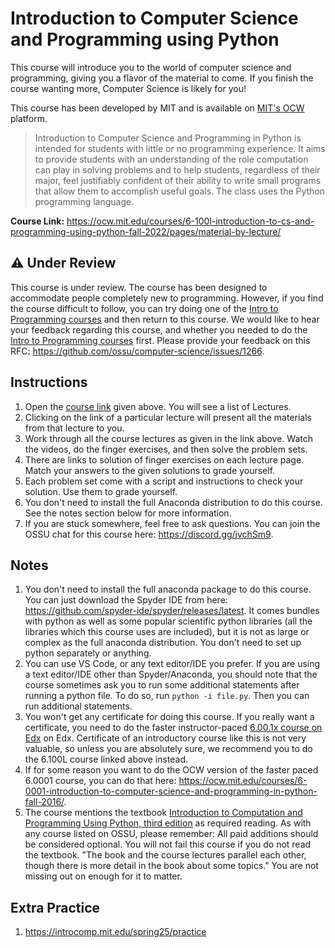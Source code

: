 # Introduction to Computer Science and Programming using Python

This course will introduce you to the world of computer science and programming, giving you a flavor of the material to come. If you finish the course wanting more, Computer Science is likely for you!

This course has been developed by MIT and is available on [MIT's OCW](https://ocw.mit.edu) platform.

> Introduction to Computer Science and Programming in Python is intended for students with little or no programming experience. It aims to provide students with an understanding of the role computation can play in solving problems and to help students, regardless of their major, feel justifiably confident of their ability to write small programs that allow them to accomplish useful goals. The class uses the Python programming language.

**Course Link:** <https://ocw.mit.edu/courses/6-100l-introduction-to-cs-and-programming-using-python-fall-2022/pages/material-by-lecture/>

## ⚠️ Under Review

This course is under review. The course has been designed to accommodate people completely new to programming. However, if you find the course difficult to follow, you can try doing one of the [Intro to Programming courses](../intro-programming/README.md) and then return to this course. We would like to hear your feedback regarding this course, and whether you needed to do the [Intro to Programming courses](../intro-programming/README.md) first. Please provide your feedback on this RFC: <https://github.com/ossu/computer-science/issues/1266>.

## Instructions

1. Open the [course link](https://ocw.mit.edu/courses/6-100l-introduction-to-cs-and-programming-using-python-fall-2022/pages/material-by-lecture/) given above. You will see a list of Lectures.
1. Clicking on the link of a particular lecture will present all the materials from that lecture to you.
1. Work through all the course lectures as given in the link above. Watch the videos, do the finger exercises, and then solve the problem sets.
1. There are links to solution of finger exercises on each lecture page. Match your answers to the given solutions to grade yourself.
1. Each problem set come with a script and instructions to check your solution. Use them to grade yourself.
1. You don't need to install the full Anaconda distribution to do this course. See the notes section below for more information.
1. If you are stuck somewhere, feel free to ask questions. You can join the OSSU chat for this course here: <https://discord.gg/jvchSm9>.

## Notes

1. You don't need to install the full anaconda package to do this course. You can just download the Spyder IDE from here: <https://github.com/spyder-ide/spyder/releases/latest>. It comes bundles with python as well as some popular scientific python libraries (all the libraries which this course uses are included), but it is not as large or complex as the full anaconda distribution. You don't need to set up python separately or anything.
1. You can use VS Code, or any text editor/IDE you prefer. If you are using a text editor/IDE other than Spyder/Anaconda, you should note that the course sometimes ask you to run some additional statements after running a python file. To do so, run `python -i file.py`. Then you can run additional statements. 
1. You won't get any certificate for doing this course. If you really want a certificate, you need to do the faster instructor-paced [6.00.1x course on Edx](https://www.edx.org/course/introduction-to-computer-science-and-programming-7) on Edx. Certificate of an introductory course like this is not very valuable, so unless you are absolutely sure, we recommend you to do the 6.100L course linked above instead.
1. If for some reason you want to do the OCW version of the faster paced 6.0001 course, you can do that here: <https://ocw.mit.edu/courses/6-0001-introduction-to-computer-science-and-programming-in-python-fall-2016/>.
1. The course mentions the textbook [Introduction to Computation and Programming Using Python, third edition](https://mitpress.mit.edu/9780262542364/introduction-to-computation-and-programming-using-python/) as required reading. As with any course listed on OSSU, please remember: All paid additions should be considered optional. You will not fail this course if you do not read the textbook. "The book and the course lectures parallel each other, though there is more detail in the book about some topics." You are not missing out on enough for it to matter.

## Extra Practice

1. https://introcomp.mit.edu/spring25/practice
